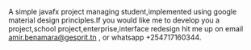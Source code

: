 A simple javafx project managing student,implemented using google material design principles.If you would like me to develop you a project,school project,enterprise,interface redesign hit me up on email amir.benamara@gesprit.tn , or whatsapp +254717160344.

